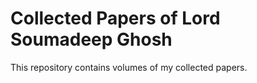 # Collected Papers of Lord Soumadeep Ghosh
 This repository contains volumes of my collected papers.

